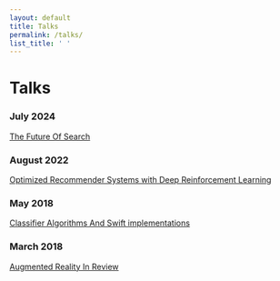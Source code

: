 ```yaml
---
layout: default
title: Talks
permalink: /talks/
list_title: ' '
---
```


# Talks

### July 2024

<a href="./search.pdf" target="_blank">The Future Of Search</a>

### August 2022

<a href="https://youtu.be/_6M7C49Q9CU?si=Tx9fGn6WE_L0t7aI" target="_blank">Optimized Recommender Systems with Deep Reinforcement Learning</a>

### May 2018

<a href="./classifiers.pdf" target="_blank">Classifier Algorithms And Swift implementations</a>

### March 2018

<a href="./ar.pdf" target="_blank">Augmented Reality In Review</a>
